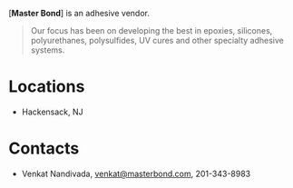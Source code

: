[**Master Bond**] is an adhesive vendor. 
>Our focus has been on developing the best in epoxies, silicones, polyurethanes, polysulfides, UV cures and other specialty adhesive systems.

# Locations
* Hackensack, NJ

# Contacts
* Venkat Nandivada, venkat@masterbond.com, 201-343-8983